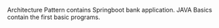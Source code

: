 Architecture Pattern contains Springboot bank application.
JAVA Basics contain the first basic programs.

